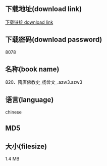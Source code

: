 ## 下载地址(download link)
[下载链接 download link](https://tutu365.netlify.app/?s=820%E3%80%81%E9%9A%8B%E5%94%90%E4%BD%9B%E6%95%99%E5%8F%B2_%E6%9D%A8%E6%9B%BE%E6%96%87_.azw3)

## 下载密码(download password)
8078

## 名称(book name)
820、隋唐佛教史_杨曾文_.azw3.azw3

## 语言(language)
chinese

## MD5


## 大小(filesize)
1.4 MB
